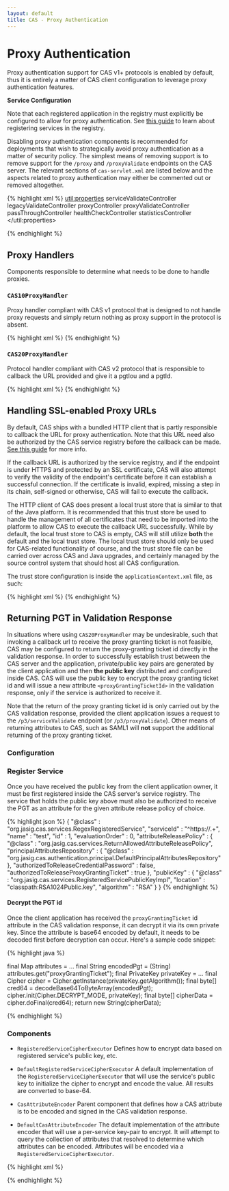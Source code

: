 ```yaml
---
layout: default
title: CAS - Proxy Authentication
---
```


# Proxy Authentication

Proxy authentication support for CAS v1+ protocols is enabled by default, thus it is entirely a matter of CAS
client configuration to leverage proxy authentication features.

<div class="alert alert-info"><strong>Service Configuration</strong><p>
Note that each registered application in the registry must explicitly be configured
to allow for proxy authentication. See <a href="Service-Management.html">this guide</a>
to learn about registering services in the registry.
</p></div>

Disabling proxy authentication components is recommended for deployments that wish to strategically avoid proxy
authentication as a matter of security policy. The simplest means of removing support is to remove support for the
`/proxy` and `/proxyValidate` endpoints on the CAS server. The relevant sections of `cas-servlet.xml` are listed
below and the aspects related to proxy authentication may either be commented out or removed altogether.

{% highlight xml %}
<bean
    id="handlerMappingC"
    class="org.springframework.web.servlet.handler.SimpleUrlHandlerMapping"
    p:alwaysUseFullPath="true">
  <property name="mappings">
    <util:properties>
      <prop key="/serviceValidate">serviceValidateController</prop>
      <prop key="/validate">legacyValidateController</prop>
      <prop key="/proxy">proxyController</prop>
      <prop key="/proxyValidate">proxyValidateController</prop>
      <prop key="/authorizationFailure.html">passThroughController</prop>
      <prop key="/status">healthCheckController</prop>
      <prop key="/statistics">statisticsController</prop>
    </util:properties>
  </property>
</bean>

<bean id="proxyController" class="org.jasig.cas.web.ProxyController"
      p:centralAuthenticationService-ref="centralAuthenticationService"/>

<bean id="proxyValidateController" class="org.jasig.cas.web.ServiceValidateController"
      p:centralAuthenticationService-ref="centralAuthenticationService"
      p:proxyHandler-ref="proxy20Handler"
      p:argumentExtractor-ref="casArgumentExtractor"/>
{% endhighlight %}


## Proxy Handlers
Components responsible to determine what needs to be done to handle proxies.


### `CAS10ProxyHandler`
Proxy handler compliant with CAS v1 protocol that is designed to not handle proxy requests and simply return nothing as proxy support in the protocol is absent.

{% highlight xml %}
<bean id="proxy10Handler" class="org.jasig.cas.ticket.proxy.support.Cas10ProxyHandler"/>
{% endhighlight %}


### `CAS20ProxyHandler`
Protocol handler compliant with CAS v2 protocol that is responsible to callback the URL provided and give it a pgtIou and a pgtId.

{% highlight xml %}
<bean id="proxy20Handler" class="org.jasig.cas.ticket.proxy.support.Cas20ProxyHandler"
          p:httpClient-ref="httpClient"
          p:uniqueTicketIdGenerator-ref="proxy20TicketUniqueIdGenerator"/>
{% endhighlight %}

## Handling SSL-enabled Proxy URLs
By default, CAS ships with a bundled HTTP client that is partly responsible to callback the URL
for proxy authentication. Note that this URL need also be authorized by the CAS service registry
before the callback can be made. [See this guide](Service-Management.md) for more info.

If the callback URL is authorized by the service registry, and if the endpoint is under HTTPS
and protected by an SSL certificate, CAS will also attempt to verify the validity of the endpoint's
certificate before it can establish a successful connection. If the certificate is invalid, expired,
missing a step in its chain, self-signed or otherwise, CAS will fail to execute the callback.

The HTTP client of CAS does present a local trust store that is similar to that of the Java platform.
It is recommended that this trust store be used to handle the management of all certificates that need
to be imported into the platform to allow CAS to execute the callback URL successfully. While by default,
the local trust store to CAS is empty, CAS will still utilize **both** the default and the local trust store.
The local trust store should only be used for CAS-related functionality of course, and the trust store file
can be carried over across CAS and Java upgrades, and certainly managed by the source control system that should
host all CAS configuration.

The trust store configuration is inside the `applicationContext.xml` file, as such:

{% highlight xml %}
<bean id="trustStoreSslSocketFactory"
          class="org.jasig.cas.authentication.FileTrustStoreSslSocketFactory"
          c:trustStoreFile="${http.client.truststore.file:classpath:truststore.jks}"
          c:trustStorePassword="${http.client.truststore.psw:changeit}" />
{% endhighlight %}

## Returning PGT in Validation Response
In situations where using `CAS20ProxyHandler` may be undesirable, such that invoking a callback url to receive the proxy granting ticket is not feasible,
CAS may be configured to return the proxy-granting ticket id directly in the validation response. In order to successfully establish trust between the
CAS server and the application, private/public key pairs are generated by the client application and then **the public key** distributed and
configured inside CAS. CAS will use the public key to encrypt the proxy granting ticket id and will issue a new attribute `<proxyGrantingTicketId>`
in the validation response, only if the service is authorized to receive it.

Note that the return of the proxy granting ticket id is only carried out by the CAS validation response, provided the client
application issues a request to the `/p3/serviceValidate` endpoint (or `/p3/proxyValidate`). Other means of returning attributes to CAS, such as SAML1
will **not** support the additional returning of the proxy granting ticket.

### Configuration

### Register Service
Once you have received the public key from the client application owner, it must be first
registered inside the CAS server's service registry. The service that holds the public key above must also
be authorized to receive the PGT
as an attribute for the given attribute release policy of choice.

{% highlight json %}
{
  "@class" : "org.jasig.cas.services.RegexRegisteredService",
  "serviceId" : "^https://.+",
  "name" : "test",
  "id" : 1,
  "evaluationOrder" : 0,
  "attributeReleasePolicy" : {
    "@class" : "org.jasig.cas.services.ReturnAllowedAttributeReleasePolicy",
    "principalAttributesRepository" : {
      "@class" : "org.jasig.cas.authentication.principal.DefaultPrincipalAttributesRepository"
    },
    "authorizedToReleaseCredentialPassword" : false,
    "authorizedToReleaseProxyGrantingTicket" : true
  },
  "publicKey" : {
    "@class" : "org.jasig.cas.services.RegisteredServicePublicKeyImpl",
    "location" : "classpath:RSA1024Public.key",
    "algorithm" : "RSA"
  }
}
{% endhighlight %}

#### Decrypt the PGT id
Once the client application has received the `proxyGrantingTicket` id attribute in the CAS validation response, it can decrypt it
via its own private key. Since the attribute is base64 encoded by default, it needs to be decoded first before
decryption can occur. Here's a sample code snippet:

{% highlight java %}

final Map<?, ?> attributes = ...
final String encodedPgt = (String) attributes.get("proxyGrantingTicket");
final PrivateKey privateKey = ...
final Cipher cipher = Cipher.getInstance(privateKey.getAlgorithm());
final byte[] cred64 = decodeBase64ToByteArray(encodedPgt);
cipher.init(Cipher.DECRYPT_MODE, privateKey);
final byte[] cipherData = cipher.doFinal(cred64);
return new String(cipherData);

{% endhighlight %}

### Components

- `RegisteredServiceCipherExecutor`
Defines how to encrypt data based on registered service's public key, etc.

- `DefaultRegisteredServiceCipherExecutor`
A default implementation of the `RegisteredServiceCipherExecutor`
that will use the service's public key to initialize the cipher to
encrypt and encode the value. All results are converted to base-64.

- `CasAttributeEncoder`
Parent component that defines how a CAS attribute
is to be encoded and signed in the CAS validation response.

- `DefaultCasAttributeEncoder`
The default implementation of the attribute encoder that will use a per-service key-pair
to encrypt. It will attempt to query the collection of attributes that resolved to determine
which attributes can be encoded. Attributes will be encoded via a `RegisteredServiceCipherExecutor`.

{% highlight xml %}
<bean id="cas3ServiceSuccessView"
    class="org.jasig.cas.web.view.Cas30ResponseView"
    c:view-ref="cas3JstlSuccessView"
    p:successResponse="true"
    p:servicesManager-ref="servicesManager"
    p:casAttributeEncoder-ref="casAttributeEncoder"  />

<bean id="casRegisteredServiceCipherExecutor"
    class="org.jasig.cas.services.DefaultRegisteredServiceCipherExecutor" />

<bean id="casAttributeEncoder"
    class="org.jasig.cas.authentication.support.DefaultCasAttributeEncoder"
    c:servicesManager-ref="servicesManager"
    c:cipherExecutor-ref="casRegisteredServiceCipherExecutor"  />
{% endhighlight %}
